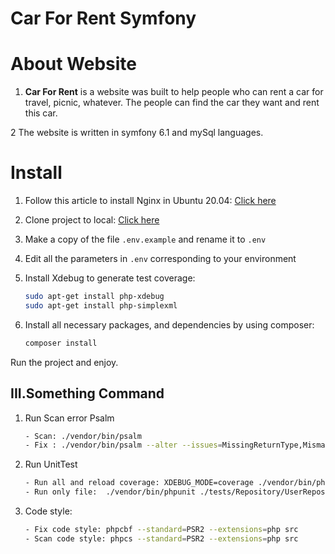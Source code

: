 # Car For Rent Symfony

# About Website

1. **Car For Rent** is a website was built to help people who can rent a car for travel, picnic, whatever. The people can find the car they want and rent this car.

2 The website is written in symfony 6.1 and mySql languages.

# Install

1. Follow this article to install Nginx in Ubuntu 20.04:
   [Click here](https://www.digitalocean.com/community/tutorials/how-to-install-nginx-on-ubuntu-20-04)
2. Clone project to local: [Click here](https://github.com/QuocThangPhu/carForRent)
3. Make a copy of the file `.env.example` and rename it to `.env`
4. Edit all the parameters in `.env` corresponding to your environment
5. Install Xdebug to generate test coverage:

    ```bash
    sudo apt-get install php-xdebug
    sudo apt-get install php-simplexml
    ```
6. Install all necessary packages, and dependencies by using composer:

    ```bash
    composer install
    ```
Run the project and enjoy.

## III.Something Command
1. Run Scan error Psalm
    ```bash
   - Scan: ./vendor/bin/psalm
   - Fix : ./vendor/bin/psalm --alter --issues=MissingReturnType,MismatchingDocblockParamType,MissingParamType --dry-run
    ```
2. Run UnitTest
    ```bash
   - Run all and reload coverage: XDEBUG_MODE=coverage ./vendor/bin/phpunit tests --coverage-html coverage
   - Run only file:  ./vendor/bin/phpunit ./tests/Repository/UserRepositoryTest.php
    ```
3. Code style:
    ```bash
   - Fix code style: phpcbf --standard=PSR2 --extensions=php src
   - Scan code style: phpcs --standard=PSR2 --extensions=php src
    ```